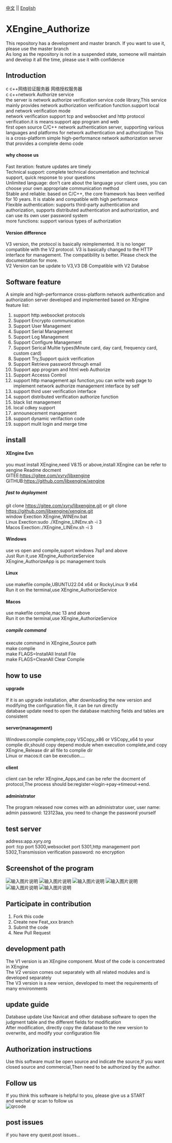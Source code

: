 [中文](README.md) ||  [English](README.en.md)  
# XEngine_Authorize
This repository has a development and master branch. If you want to use it, please use the master branch  
As long as the repository is not in a suspended state, someone will maintain and develop it all the time, please use it with confidence  

## Introduction
c c++网络验证服务器 网络授权服务器  
c c++network Authorize service  
the server is network authorize verification service code library,This service mainly provides network authorization verification function.support local and network verification mode  
network verification support tcp and websocket and http protocol verification.it is means:support app program and web  
first open source C/C++ network authentication server, supporting various languages ​​and platforms for network authentication and authorization
This is a cross-platform simple high-performance network authorization server that provides a complete demo code  

#### why choose us
Fast iteration: feature updates are timely  
Technical support: complete technical documentation and technical support, quick response to your questions  
Unlimited language: don't care about the language your client uses, you can choose your own appropriate communication method  
Stable and reliable: based on C/C++, the core framework has been verified for 10 years. It is stable and compatible with high performance  
Flexible authentication: supports third-party authentication and authorization, supports distributed authentication and authorization, and can use its own user password system  
more functions: support various types of authorization  

#### Version difference
V3 version, the protocol is basically reimplemented. It is no longer compatible with the V2 protocol. V3 is basically changed to the HTTP interface for management. The compatibility is better. Please check the documentation for more.  
V2 Version can be update to V3,V3 DB Compatible with V2 Databse

## Software feature
A simple and high-performance cross-platform network authentication and authorization server developed and implemented based on XEngine  
feature list:  
1. support http.websocket protocols
2. Support Encrypto communication
3. Support User Management
4. Support Serial Management
5. Support Log Management
6. Support Configure Management
7. Support Serical Multie types(Minute card, day card, frequency card, custom card)
8. Support Try,Support quick verification
9. Support Retrieve password through email
10. Support app program and html web Authorize
11. Support Accesss Control
12. support http management api function,you can write web page to implement network authorize management interface by self
13. support third user verification interface
14. support distributed verification authorize function
15. black list management
16. local cdkey support
17. announecement management
18. support dynamic verifaction code
19. support mulit login and merge time

## install

#### XEngine Evn
you must install XEngine,need V8.15 or above,install XEngine can be refer to xengine Readme docment  
GITEE:https://gitee.com/xyry/libxengine  
GITHUB:https://github.com/libxengine/xengine

##### fast to deployment 
git clone https://gitee.com/xyry/libxengine.git or git clone https://github.com/libxengine/xengine.git  
window Exection XEngine_WINEnv.bat   
Linux Exection:sudo ./XEngine_LINEnv.sh -i 3  
Macos Exection:./XEngine_LINEnv.sh -i 3

#### Windows
use vs open and compile,suport windows 7sp1 and above  
Just Run it,use XEngine_AuthorizeService  
XEngine_AuthorizeApp is pc management tools

#### Linux
use makefile compile,UBUNTU22.04 x64 or RockyLinux 9 x64  
Run it on the terminal,use XEngine_AuthorizeService

#### Macos
use makefile compile,mac 13 and above  
Run it on the terminal,use XEngine_AuthorizeService

##### compile command
execute command in XEngine_Source path   
make complie  
make FLAGS=InstallAll Install File  
make FLAGS=CleanAll Clear Complie  

## how to use

#### upgrade
If it is an upgrade installation, after downloading the new version and modifying the configuration file, it can be run directly  
database update need to open the database matching fields and tables are consistent
#### server(management)
Windows:complie complete,copy VSCopy_x86 or VSCopy_x64 to your complie dir,should copy depend module when execution complete,and copy XEngine_Release dir all file to complie dir  
Linux or macos:it can be execution....

#### client
client can be refer XEngine_Apps,and can be refer the docment of protocol,The process should be:register->login->pay->timeout->end.  

#### administrator
The program released now comes with an administrator user, user name: admin password: 123123aa, you need to change the password yourself  

## test server
address:app.xyry.org  
port :tcp port 5300,websocket port 5301,http management port 5302,Transmission verification password: no encryption

## Screenshot of the program
![输入图片说明](https://www.xyry.org/XEngine_StructPic/authorize/1.png "在这里输入图片标题")
![输入图片说明](https://www.xyry.org/XEngine_StructPic/authorize/2.png "在这里输入图片标题")
![输入图片说明](https://www.xyry.org/XEngine_StructPic/authorize/3.png "在这里输入图片标题")
![输入图片说明](https://www.xyry.org/XEngine_StructPic/authorize/4.png "在这里输入图片标题")
![输入图片说明](https://www.xyry.org/XEngine_StructPic/authorize/5.png "在这里输入图片标题")
![输入图片说明](https://www.xyry.org/XEngine_StructPic/authorize/6.png "在这里输入图片标题")

## Participate in contribution

1.  Fork this code
2.  Create new Feat_xxx branch
3.  Submit the code
4.  New Pull Request

## development path
The V1 version is an XEngine component. Most of the code is concentrated in XEngine  
The V2 version comes out separately with all related modules and is developed separately  
The V3 version is a new version, developed to meet the requirements of many environments  

## update guide
Database update Use Navicat and other database software to open the judgment table and the different fields for modification  
After modification, directly copy the database to the new version to overwrite, and modify your configuration file

## Authorization instructions
Use this software must be open source and indicate the source,If you want closed source and commercial,Then need to be authorized by the author.

## Follow us
If you think this software is helpful to you, please give us a START  
and wechat qr scan to follow us  
![qrcode](https://www.xyry.org/qrcode.jpg)

## post issues

if you have eny quest.post issues...